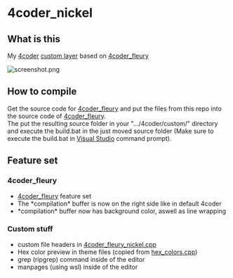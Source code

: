 # 4coder_nickel
## What is this
My [4coder](https://4coder.net) [custom layer](https://4coder.handmade.network/forums/articles/t/7319-customization_layer_-_getting_started__4coder_4.1_) based on [4coder_fleury](https://github.com/4coder-archive/4coder_fleury/)  

![screenshot.png](https://raw.githubusercontent.com/nickel-dev/4coder_nickel/a56242d28646a0ed32eb4a0d55b263a62801b41d/screenshot.png)  

## How to compile
Get the source code for [4coder_fleury](https://github.com/4coder-archive/4coder_fleury/) and put the files from this repo into the source code of [4coder_fleury](https://github.com/4coder-archive/4coder_fleury/).  
The put the resulting source folder in your ".../4coder/custom/" directory and execute the build.bat in the just moved source folder (Make sure to execute the build.bat in [Visual Studio](https://visualstudio.com) command prompt).  

## Feature set
### 4coder_fleury
- [4coder_fleury](https://github.com/4coder-archive/4coder_fleury/) feature set
- The \*compilation\* buffer is now on the right side like in default 4coder
- \*compilation\* buffer now has background color, aswell as line wrapping  

### Custom stuff
- custom file headers in [4coder_fleury_nickel.cpp](https://github.com/nickel-dev/4coder_nickel/blob/main/4coder_fleury_nickel.cpp#L38)
- Hex color preview in theme files (copied from [hex_colors.cpp](https://gist.github.com/thevaber/58bb6a1c03ebe56309545f413e898a95))
- grep (ripgrep) command inside of the editor
- manpages (using wsl) inside of the editor
